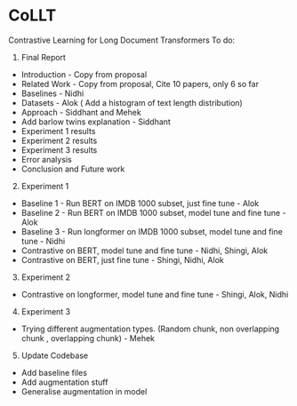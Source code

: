 # CoLLT
Contrastive Learning for Long Document Transformers 
To do:
1. Final Report
  * Introduction - Copy from proposal
  * Related Work - Copy from proposal, Cite 10 papers, only 6 so far
  * Baselines - Nidhi
  * Datasets - Alok ( Add a histogram of text length distribution)
  * Approach - Siddhant and Mehek
  * Add barlow twins explanation - Siddhant
  * Experiment 1 results
  * Experiment 2 results
  * Experiment 3 results
  * Error analysis
  * Conclusion and Future work
2. Experiment 1
  * Baseline 1 - Run BERT on IMDB 1000 subset, just fine tune - Alok
  * Baseline 2 - Run BERT on IMDB 1000 subset, model tune and fine tune - Alok
  * Baseline 3 - Run longformer on IMDB 1000 subset, model tune and fine tune - Nidhi
  * Contrastive on BERT, model tune and fine tune - Nidhi, Shingi, Alok
  * Contrastive on BERT, just fine tune - Shingi, Nidhi, Alok
3. Experiment 2
  * Contrastive on longformer, model tune and fine tune - Shingi, Alok, Nidhi
4. Experiment 3
  * Trying different augmentation types. (Random chunk, non overlapping chunk , overlapping chunk) - Mehek
5. Update Codebase
  * Add baseline files
  * Add augmentation stuff
  * Generalise augmentation in model
